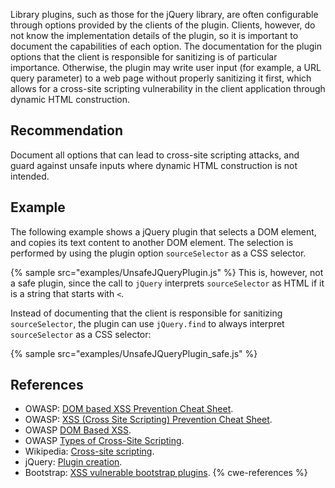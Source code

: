 Library plugins, such as those for the jQuery library, are often configurable through options provided by the clients of the plugin. Clients, however, do not know the implementation details of the plugin, so it is important to document the capabilities of each option. The documentation for the plugin options that the client is responsible for sanitizing is of particular importance. Otherwise, the plugin may write user input (for example, a URL query parameter) to a web page without properly sanitizing it first, which allows for a cross-site scripting vulnerability in the client application through dynamic HTML construction.


## Recommendation
Document all options that can lead to cross-site scripting attacks, and guard against unsafe inputs where dynamic HTML construction is not intended.


## Example
The following example shows a jQuery plugin that selects a DOM element, and copies its text content to another DOM element. The selection is performed by using the plugin option `sourceSelector` as a CSS selector.

{% sample src="examples/UnsafeJQueryPlugin.js" %}
This is, however, not a safe plugin, since the call to `jQuery` interprets `sourceSelector` as HTML if it is a string that starts with `<`.

Instead of documenting that the client is responsible for sanitizing `sourceSelector`, the plugin can use `jQuery.find` to always interpret `sourceSelector` as a CSS selector:

{% sample src="examples/UnsafeJQueryPlugin_safe.js" %}

## References
* OWASP: [DOM based XSS Prevention Cheat Sheet](https://www.owasp.org/index.php/DOM_based_XSS_Prevention_Cheat_Sheet).
* OWASP: [XSS (Cross Site Scripting) Prevention Cheat Sheet](https://cheatsheetseries.owasp.org/cheatsheets/Cross_Site_Scripting_Prevention_Cheat_Sheet.html).
* OWASP [DOM Based XSS](https://www.owasp.org/index.php/DOM_Based_XSS).
* OWASP [Types of Cross-Site Scripting](https://www.owasp.org/index.php/Types_of_Cross-Site_Scripting).
* Wikipedia: [Cross-site scripting](http://en.wikipedia.org/wiki/Cross-site_scripting).
* jQuery: [Plugin creation](https://learn.jquery.com/plugins/basic-plugin-creation/).
* Bootstrap: [XSS vulnerable bootstrap plugins](https://github.com/twbs/bootstrap/pull/27047).
{% cwe-references %}
